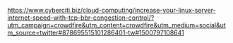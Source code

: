 https://www.cyberciti.biz/cloud-computing/increase-your-linux-server-internet-speed-with-tcp-bbr-congestion-control/?utm_campaign=crowdfire&utm_content=crowdfire&utm_medium=social&utm_source=twitter#878695515101286401-tw#1500797108641

